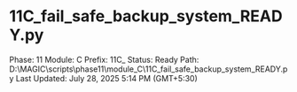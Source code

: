 # 11C_fail_safe_backup_system_READY.py

Phase: 11
Module: C
Prefix: 11C_
Status: Ready
Path: D:\MAGIC\scripts\phase11\module_C\11C_fail_safe_backup_system_READY.py
Last Updated: July 28, 2025 5:14 PM (GMT+5:30)
